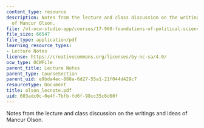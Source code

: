 ```yaml
---
content_type: resource
description: Notes from the lecture and class discussion on the writings and ideas
  of Mancur Olson.
file: /ol-ocw-studio-app/courses/17-960-foundations-of-political-science-fall-2004/603adc0c0e4f7bfbfd6f98cc35c6d60f_olson_lecnote.pdf
file_size: 66547
file_type: application/pdf
learning_resource_types:
- Lecture Notes
license: https://creativecommons.org/licenses/by-nc-sa/4.0/
ocw_type: OCWFile
parent_title: Lecture Notes
parent_type: CourseSection
parent_uid: e9bda4ec-888a-6d27-55a1-21f044d429c7
resourcetype: Document
title: olson_lecnote.pdf
uid: 603adc0c-0e4f-7bfb-fd6f-98cc35c6d60f
---
```

Notes from the lecture and class discussion on the writings and ideas of Mancur Olson.